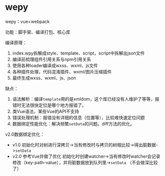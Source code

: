 # wepy

wepy：vue+webpack

功能：脚手架、编译打包、核心库

编译原理：

1. index.wpy拆解成style、template、script，script中拆解出json文件
2. 编译前梳理组件引用关系与npm引用关系
3. 使用各种loader编译成wxss、wxml、js文件
4. 各种插件处理，代码混淆插件、wxml/图片压缩插件
5. 最终生成wxss、wxml、js、json

缺点：

1. 语法解析：编译`template`用的是xmldom，这个库已经没有人维护了等等，报错时无法很快定位是哪个地方报错了。
2. 类Vue语法，某些Vue的API不支持
3. 错误处理机制：报错没有详细的信息（位置等），比较难快速定位问题
4. 数据绑定性能优化：解决频繁`setData`的问题。diff方法的优化。

v2.0数据绑定优化： 

- v1.0
  初始化时对树进行深拷贝->当有修改时与拷贝的树相比较->得出脏数据->`setData`
- v2.0
  参考Vue并做了优化
  初始化时创建watcher->当有修改时watcher会记录修改（key-path-value），并将脏数据放到队列里->`setData` （不会做深比较了）



